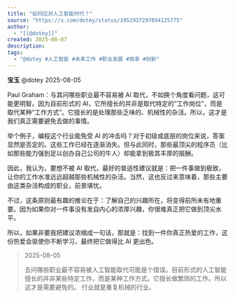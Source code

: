 ```yaml
---
title: "如何应对人工智能时代？"
source: "https://x.com/dotey/status/1952937297894125775"
author:
  - "[[@dotey]]"
created: 2025-08-07
description:
tags:
  - "@dotey #人工智能 #未来工作 #职业发展 #效率 #创新"
---
```

**宝玉** @dotey 2025-08-05

Paul Graham：与其问哪些职业最不容易被 AI 取代，不如换个角度看问题，这可能更明智。因为目前形式的 AI，它所擅长的并非是取代特定的“工作岗位”，而是取代某种“工作方式”。它擅长的是处理那些乏味的、机械性的杂活。所以，这才是我们真正需要避免去做的事情。

举个例子，编程这个行业能免受 AI 的冲击吗？对于初级或底层的岗位来说，答案显然是否定的。这些工作已经在逐渐消失。但与此同时，那些最顶尖的程序员（比如那些能力强到足以创办自己公司的牛人）却能拿到极其丰厚的报酬。

因此，我认为，要想不被 AI 取代，最好的普适性建议就是：把一件事做到极致，让你的工作水准远远超越那些机械性的杂活。当然，这也反过来意味着，那些主要由这类杂活构成的职业，前景堪忧。

不过，这条原则最有趣的推论在于：了解自己的兴趣所在，将变得前所未有地重要。因为如果你对一件事没有发自内心的浓厚兴趣，你很难真正把它做到顶尖水平。

所以，如果非要我把建议浓缩成一句话，那就是：找到一件你真正热爱的工作，这份热爱会驱使你不断学习，最终把它做得比 AI 更出色。

> 2025-08-05
> 
>   
> 去问哪些职业最不容易被人工智能取代可能是个错误。目前形式的人工智能擅长的并非某些特定工作，而是某种工作方式。它擅长做繁琐的工作。所以这才是需要避免的。
行业就是重复机械的行业。